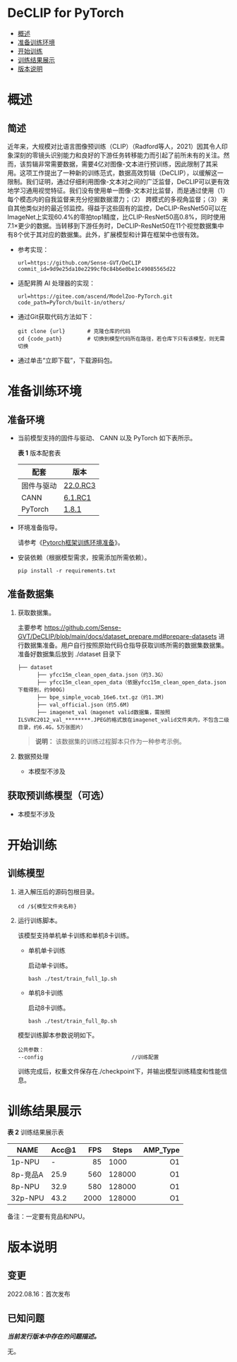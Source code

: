 # DeCLIP for PyTorch

-   [概述](概述.md)
-   [准备训练环境](准备训练环境.md)
-   [开始训练](开始训练.md)
-   [训练结果展示](训练结果展示.md)
-   [版本说明](版本说明.md)


# 概述

## 简述

近年来，大规模对比语言图像预训练（CLIP）（Radford等人，2021）因其令人印象深刻的零镜头识别能力和良好的下游任务转移能力而引起了前所未有的关注。然而，该剪辑非常需要数据，需要4亿对图像-文本进行预训练，因此限制了其采用。这项工作提出了一种新的训练范式，数据高效剪辑（DeCLIP），以缓解这一限制。我们证明，通过仔细利用图像-文本对之间的广泛监督，DeCLIP可以更有效地学习通用视觉特征。我们没有使用单一图像-文本对比监督，而是通过使用（1）每个模态内的自我监督来充分挖掘数据潜力；（2） 跨模式的多视角监督；（3） 来自其他类似对的最近邻监控。得益于这些固有的监控，DeCLIP-ResNet50可以在ImageNet上实现60.4%的零拍top1精度，比CLIP-ResNet50高0.8%，同时使用7.1×更少的数据。当转移到下游任务时，DeCLIP-ResNet50在11个视觉数据集中有8个优于其对应的数据集。此外，扩展模型和计算在框架中也很有效。

- 参考实现：

  ```
  url=https://github.com/Sense-GVT/DeCLIP
  commit_id=9d9e25da10e2299cf0c84b6e0be1c49085565d22
  ```

- 适配昇腾 AI 处理器的实现：

  ```
  url=https://gitee.com/ascend/ModelZoo-PyTorch.git
  code_path=PyTorch/built-in/others/
  ```
  
- 通过Git获取代码方法如下：

  ```
  git clone {url}       # 克隆仓库的代码
  cd {code_path}        # 切换到模型代码所在路径，若仓库下只有该模型，则无需切换
  ```
  
- 通过单击“立即下载”，下载源码包。

# 准备训练环境

## 准备环境

- 当前模型支持的固件与驱动、 CANN 以及 PyTorch 如下表所示。

  **表 1**  版本配套表

  | 配套        | 版本                                                         |
  | ---------- | ------------------------------------------------------------ |
  | 固件与驱动   | [22.0.RC3](https://www.hiascend.com/hardware/firmware-drivers?tag=commercial) |
  | CANN       | [6.1.RC1](https://www.hiascend.com/software/cann/commercial?version=6.1.RC1) |
  | PyTorch    | [1.8.1](https://gitee.com/ascend/pytorch/tree/master/)|

- 环境准备指导。

  请参考《[Pytorch框架训练环境准备](https://www.hiascend.com/document/detail/zh/ModelZoo/pytorchframework/ptes)》。
  
- 安装依赖（根据模型需求，按需添加所需依赖）。

  ```
  pip install -r requirements.txt
  ```


## 准备数据集

1. 获取数据集。

   主要参考 https://github.com/Sense-GVT/DeCLIP/blob/main/docs/dataset_prepare.md#prepare-datasets 进行数据集准备。用户自行按照原始代码仓指导获取训练所需的数据集数据集。
   准备好数据集后放到 ./dataset 目录下

   ```
   ├── dataset
         ├── yfcc15m_clean_open_data.json（约3.3G）               
         ├── yfcc15m_clean_open_data（依据yfcc15m_clean_open_data.json下载得到，约900G)
         ├── bpe_simple_vocab_16e6.txt.gz（约1.3M)
         ├── val_official.json（约5.6M)
         ├── imagenet_val（magenet valid数据集，需按照ILSVRC2012_val_********.JPEG的格式放在imagenet_valid文件夹内，不包含二级目录，约6.4G，5万张图片）
   ```

   > **说明：** 
   >该数据集的训练过程脚本只作为一种参考示例。

2. 数据预处理
    - 本模型不涉及

## 获取预训练模型（可选）

- 本模型不涉及

# 开始训练

## 训练模型

1. 进入解压后的源码包根目录。

   ```
   cd /${模型文件夹名称} 
   ```

2. 运行训练脚本。

   该模型支持单机单卡训练和单机8卡训练。

   - 单机单卡训练

     启动单卡训练。

     ```
     bash ./test/train_full_1p.sh    
     ```

   - 单机8卡训练

     启动8卡训练。

     ```
     bash ./test/train_full_8p.sh   
     ```

   模型训练脚本参数说明如下。

   ```
   公共参数：
   --config                            //训练配置
   ```
   
   训练完成后，权重文件保存在./checkpoint下，并输出模型训练精度和性能信息。

# 训练结果展示

**表 2**  训练结果展示表

| NAME     | Acc@1  |  FPS | Steps     | AMP_Type |
| -------  | -----  | ---: | ------    | -------: |
| 1p-NPU   | -      |  85  | 1000      |       O1 |
| 8p-竞品A  | 25.9   | 560  | 128000    |       O1 |
| 8p-NPU   | 32.9   | 580  | 128000    |       O1 |
| 32p-NPU  | 43.2   | 2000 | 128000    |       O1 |

备注：一定要有竞品和NPU。

# 版本说明

## 变更

2022.08.16：首次发布

## 已知问题

**_当前发行版本中存在的问题描述。_**

无。











